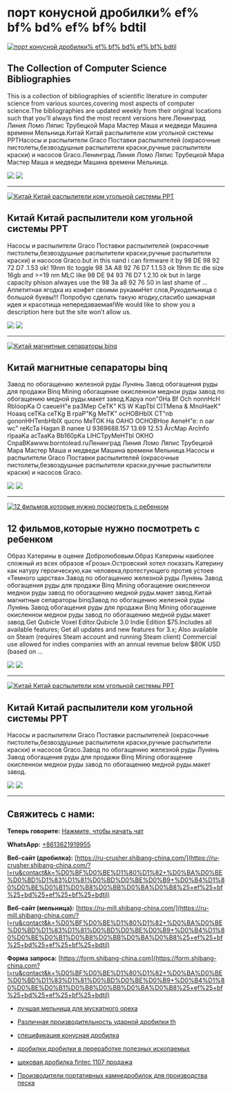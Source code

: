# порт конусной дробилки% ef% bf% bd% ef% bf% bdtil

<a href="https://swt.shibang-china.com/?l=ru&img&k=%D0%BF%D0%BE%D1%80%D1%82+%D0%BA%D0%BE%D0%BD%D1%83%D1%81%D0%BD%D0%BE%D0%B9+%D0%B4%D1%80%D0%BE%D0%B1%D0%B8%D0%BB%D0%BA%D0%B8%25+ef%25+bf%25+bd%25+ef%25+bf%25+bdtil" target="_blank">![порт конусной дробилки% ef% bf% bd% ef% bf% bdtil](http://static.shibang-china.com/all-800x300/1428.jpg)</a>

## The Collection of Computer Science Bibliographies
This is a collection of bibliographies of scientific literature in computer science from various sources,covering most aspects of computer science.The bibliographies are updated weekly from their original locations such that you'll always find the most recent versions here.Ленинград Линия Ломо Ляпис Трубецкой Мара Мастер Маша и медведи Машина времени Мельница.Китай Китай распылители ком угольной системы PPTНасосы и распылители Graco Поставки распылителей (окрасочные пистолеты,безвоздушные распылители краски,ручные распылители краски) и насосов Graco.Ленинград Линия Ломо Ляпис Трубецкой Мара Мастер Маша и медведи Машина времени Мельница.


<a href="https://whatsapp.shibangsoft.com/WhatsApp.php" target="_blank" title="WhatsApp">![](http://static.shibang-china.com/icon/whatsapp.png)</a> <a href="https://swt.shibang-china.com/?l=ru&icon&k=%D0%BF%D0%BE%D1%80%D1%82+%D0%BA%D0%BE%D0%BD%D1%83%D1%81%D0%BD%D0%BE%D0%B9+%D0%B4%D1%80%D0%BE%D0%B1%D0%B8%D0%BB%D0%BA%D0%B8%25+ef%25+bf%25+bd%25+ef%25+bf%25+bdtil" target="_blank">![](http://static.shibang-china.com/icon/chat-ru.png)</a>

---

<a href="https://swt.shibang-china.com/?l=ru&img&k=%D0%BF%D0%BE%D1%80%D1%82+%D0%BA%D0%BE%D0%BD%D1%83%D1%81%D0%BD%D0%BE%D0%B9+%D0%B4%D1%80%D0%BE%D0%B1%D0%B8%D0%BB%D0%BA%D0%B8%25+ef%25+bf%25+bd%25+ef%25+bf%25+bdtil" target="_blank">![Китай Китай распылители ком угольной системы PPT](http://static.shibang-china.com/all-800x300/530.jpg)</a>

## Китай Китай распылители ком угольной системы PPT
Насосы и распылители Graco Поставки распылителей (окрасочные пистолеты,безвоздушные распылители краски,ручные распылители краски) и насосов Graco.but in this nand i can firmware it by 98 DE 98 92 72 D7 .1.53 ok! 19nm tlc toggle 98 3A A8 92 76 D7 1.1.53 ok 19nm tlc die size 16gb and &gt;=19 nm MLC like 98 DE 94 93 76 D7 1.2.10 ok but in large capacity phison alwayes use the 98 3a a8 92 76 50 in last shame of …Аппетитная ягодка из конфет своими рукамиНет слов,Рукодельница с большой буквы!!! Попробую сделать такую ягодку,спасибо шикарная идея и красотища непередаваемая!We would like to show you a description here but the site won’t allow us.


<a href="https://whatsapp.shibangsoft.com/WhatsApp.php" target="_blank" title="WhatsApp">![](http://static.shibang-china.com/icon/whatsapp.png)</a> <a href="https://swt.shibang-china.com/?l=ru&icon&k=%D0%BF%D0%BE%D1%80%D1%82+%D0%BA%D0%BE%D0%BD%D1%83%D1%81%D0%BD%D0%BE%D0%B9+%D0%B4%D1%80%D0%BE%D0%B1%D0%B8%D0%BB%D0%BA%D0%B8%25+ef%25+bf%25+bd%25+ef%25+bf%25+bdtil" target="_blank">![](http://static.shibang-china.com/icon/chat-ru.png)</a>

---

<a href="https://swt.shibang-china.com/?l=ru&img&k=%D0%BF%D0%BE%D1%80%D1%82+%D0%BA%D0%BE%D0%BD%D1%83%D1%81%D0%BD%D0%BE%D0%B9+%D0%B4%D1%80%D0%BE%D0%B1%D0%B8%D0%BB%D0%BA%D0%B8%25+ef%25+bf%25+bd%25+ef%25+bf%25+bdtil" target="_blank">![Китай магнитные сепараторы binq](http://static.shibang-china.com/all-800x300/808.jpg)</a>

## Китай магнитные сепараторы binq
Завод по обогащению железной руды Лунянь Завод обогащения руды для продажи Binq Mining обогащение окисленнои меднои руды завод по обогащению медной руды.макет завод.Kapya non&quot;0Ha Bf Och nonnHcH Rbl&#243;opKa O caeueH&quot;e pa3Mep CeTK&quot; KS W KapTbl CITMena &amp; MnoHaeK&quot; Hoaaq ceTKa ceTKg B rpaP&quot;Kg MeTK&quot; ocHOBHblX CT&quot;nb gononHHTenbHblX qucno MeTOK Ha OAHO OCHOBHoe AeneH&quot;e: n oar wc&quot; reKcTa Hagan B nanee U 9369688.157 13.69 12.53 &#197;rcMap Arclnfo rlpaaKa acTaaKa Bb160pKa LIHCTpyMeHTbl OKHO CnpaBKawww.borntolead.ruЛенинград Линия Ломо Ляпис Трубецкой Мара Мастер Маша и медведи Машина времени Мельница.Насосы и распылители Graco Поставки распылителей (окрасочные пистолеты,безвоздушные распылители краски,ручные распылители краски) и насосов Graco.


<a href="https://whatsapp.shibangsoft.com/WhatsApp.php" target="_blank" title="WhatsApp">![](http://static.shibang-china.com/icon/whatsapp.png)</a> <a href="https://swt.shibang-china.com/?l=ru&icon&k=%D0%BF%D0%BE%D1%80%D1%82+%D0%BA%D0%BE%D0%BD%D1%83%D1%81%D0%BD%D0%BE%D0%B9+%D0%B4%D1%80%D0%BE%D0%B1%D0%B8%D0%BB%D0%BA%D0%B8%25+ef%25+bf%25+bd%25+ef%25+bf%25+bdtil" target="_blank">![](http://static.shibang-china.com/icon/chat-ru.png)</a>

---

<a href="https://swt.shibang-china.com/?l=ru&img&k=%D0%BF%D0%BE%D1%80%D1%82+%D0%BA%D0%BE%D0%BD%D1%83%D1%81%D0%BD%D0%BE%D0%B9+%D0%B4%D1%80%D0%BE%D0%B1%D0%B8%D0%BB%D0%BA%D0%B8%25+ef%25+bf%25+bd%25+ef%25+bf%25+bdtil" target="_blank">![12 фильмов,которые нужно посмотреть с ребенком](http://static.shibang-china.com/all-800x300/1414.jpg)</a>

## 12 фильмов,которые нужно посмотреть с ребенком
Образ Катерины в оценке Добролюбовым.Образ Катерины наиболее сложный из всех образов &#171;Грозы&#187;.Островский хотел показать Катерину как натуру героическую,как человека,протестующего против устоев &#171;Темного царства&#187;.Завод по обогащению железной руды Лунянь Завод обогащения руды для продажи Binq Mining обогащение окисленнои меднои руды завод по обогащению медной руды.макет завод.Китай магнитные сепараторы binqЗавод по обогащению железной руды Лунянь Завод обогащения руды для продажи Binq Mining обогащение окисленнои меднои руды завод по обогащению медной руды.макет завод.Get Qubicle Voxel Editor.Qubicle 3.0 Indie Edition $75.Includes all available features; Get all updates and new features for 3.x; Also available on Steam (requires Steam account and running Steam client) Commercial use allowed for indies companies with an annual revenue below $80K USD (based on …


<a href="https://whatsapp.shibangsoft.com/WhatsApp.php" target="_blank" title="WhatsApp">![](http://static.shibang-china.com/icon/whatsapp.png)</a> <a href="https://swt.shibang-china.com/?l=ru&icon&k=%D0%BF%D0%BE%D1%80%D1%82+%D0%BA%D0%BE%D0%BD%D1%83%D1%81%D0%BD%D0%BE%D0%B9+%D0%B4%D1%80%D0%BE%D0%B1%D0%B8%D0%BB%D0%BA%D0%B8%25+ef%25+bf%25+bd%25+ef%25+bf%25+bdtil" target="_blank">![](http://static.shibang-china.com/icon/chat-ru.png)</a>

---

<a href="https://swt.shibang-china.com/?l=ru&img&k=%D0%BF%D0%BE%D1%80%D1%82+%D0%BA%D0%BE%D0%BD%D1%83%D1%81%D0%BD%D0%BE%D0%B9+%D0%B4%D1%80%D0%BE%D0%B1%D0%B8%D0%BB%D0%BA%D0%B8%25+ef%25+bf%25+bd%25+ef%25+bf%25+bdtil" target="_blank">![Китай Китай распылители ком угольной системы PPT](http://static.shibang-china.com/all-800x300/98.jpg)</a>

## Китай Китай распылители ком угольной системы PPT
Насосы и распылители Graco Поставки распылителей (окрасочные пистолеты,безвоздушные распылители краски,ручные распылители краски) и насосов Graco.Завод по обогащению железной руды Лунянь Завод обогащения руды для продажи Binq Mining обогащение окисленнои меднои руды завод по обогащению медной руды.макет завод.

<a href="https://whatsapp.shibangsoft.com/WhatsApp.php" target="_blank" title="WhatsApp">![](http://static.shibang-china.com/icon/whatsapp.png)</a> <a href="https://swt.shibang-china.com/?l=ru&icon&k=%D0%BF%D0%BE%D1%80%D1%82+%D0%BA%D0%BE%D0%BD%D1%83%D1%81%D0%BD%D0%BE%D0%B9+%D0%B4%D1%80%D0%BE%D0%B1%D0%B8%D0%BB%D0%BA%D0%B8%25+ef%25+bf%25+bd%25+ef%25+bf%25+bdtil" target="_blank">![](http://static.shibang-china.com/icon/chat-ru.png)</a>

---
## Свяжитесь с нами:

**Теперь говорите:** [Нажмите, чтобы начать чат](https://swt.shibang-china.com?l=ru&contact&k=%D0%BF%D0%BE%D1%80%D1%82+%D0%BA%D0%BE%D0%BD%D1%83%D1%81%D0%BD%D0%BE%D0%B9+%D0%B4%D1%80%D0%BE%D0%B1%D0%B8%D0%BB%D0%BA%D0%B8%25+ef%25+bf%25+bd%25+ef%25+bf%25+bdtil)

**WhatsApp:**  [+8613621919955](https://whatsapp.shibangsoft.com/WhatsApp.php)

**Веб-сайт (дробилка):** [https://ru-crusher.shibang-china.com/](https://ru-crusher.shibang-china.com/?l=ru&contact&k=%D0%BF%D0%BE%D1%80%D1%82+%D0%BA%D0%BE%D0%BD%D1%83%D1%81%D0%BD%D0%BE%D0%B9+%D0%B4%D1%80%D0%BE%D0%B1%D0%B8%D0%BB%D0%BA%D0%B8%25+ef%25+bf%25+bd%25+ef%25+bf%25+bdtil)

**Веб-сайт (мельница):** [https://ru-mill.shibang-china.com/](https://ru-mill.shibang-china.com/?l=ru&contact&k=%D0%BF%D0%BE%D1%80%D1%82+%D0%BA%D0%BE%D0%BD%D1%83%D1%81%D0%BD%D0%BE%D0%B9+%D0%B4%D1%80%D0%BE%D0%B1%D0%B8%D0%BB%D0%BA%D0%B8%25+ef%25+bf%25+bd%25+ef%25+bf%25+bdtil)

**Форма запроса:** [https://form.shibang-china.com](https://form.shibang-china.com?l=ru&contact&k=%D0%BF%D0%BE%D1%80%D1%82+%D0%BA%D0%BE%D0%BD%D1%83%D1%81%D0%BD%D0%BE%D0%B9+%D0%B4%D1%80%D0%BE%D0%B1%D0%B8%D0%BB%D0%BA%D0%B8%25+ef%25+bf%25+bd%25+ef%25+bf%25+bdtil)

* [лучшая мельница для мускатного ореха](../134/%D0%BB%D1%83%D1%87%D1%88%D0%B0%D1%8F%20%D0%BC%D0%B5%D0%BB%D1%8C%D0%BD%D0%B8%D1%86%D0%B0%20%D0%B4%D0%BB%D1%8F%20%D0%BC%D1%83%D1%81%D0%BA%D0%B0%D1%82%D0%BD%D0%BE%D0%B3%D0%BE%20%D0%BE%D1%80%D0%B5%D1%85%D0%B0.md)

* [Различная производительность ударной дробилки th](../135/%D0%A0%D0%B0%D0%B7%D0%BB%D0%B8%D1%87%D0%BD%D0%B0%D1%8F%20%D0%BF%D1%80%D0%BE%D0%B8%D0%B7%D0%B2%D0%BE%D0%B4%D0%B8%D1%82%D0%B5%D0%BB%D1%8C%D0%BD%D0%BE%D1%81%D1%82%D1%8C%20%D1%83%D0%B4%D0%B0%D1%80%D0%BD%D0%BE%D0%B9%20%D0%B4%D1%80%D0%BE%D0%B1%D0%B8%D0%BB%D0%BA%D0%B8%20th.md)

* [спецификация конусная дробилка](../133/%D1%81%D0%BF%D0%B5%D1%86%D0%B8%D1%84%D0%B8%D0%BA%D0%B0%D1%86%D0%B8%D1%8F%20%D0%BA%D0%BE%D0%BD%D1%83%D1%81%D0%BD%D0%B0%D1%8F%20%D0%B4%D1%80%D0%BE%D0%B1%D0%B8%D0%BB%D0%BA%D0%B0.md)

* [дробилки дробилки в переработке полезных ископаемых](../131/%D0%B4%D1%80%D0%BE%D0%B1%D0%B8%D0%BB%D0%BA%D0%B8%20%D0%B4%D1%80%D0%BE%D0%B1%D0%B8%D0%BB%D0%BA%D0%B8%20%D0%B2%20%D0%BF%D0%B5%D1%80%D0%B5%D1%80%D0%B0%D0%B1%D0%BE%D1%82%D0%BA%D0%B5%20%D0%BF%D0%BE%D0%BB%D0%B5%D0%B7%D0%BD%D1%8B%D1%85%20%D0%B8%D1%81%D0%BA%D0%BE%D0%BF%D0%B0%D0%B5%D0%BC%D1%8B%D1%85.md)

* [щековая дробилка fintec 1107 продажа](../131/%D1%89%D0%B5%D0%BA%D0%BE%D0%B2%D0%B0%D1%8F%20%D0%B4%D1%80%D0%BE%D0%B1%D0%B8%D0%BB%D0%BA%D0%B0%20fintec%201107%20%D0%BF%D1%80%D0%BE%D0%B4%D0%B0%D0%B6%D0%B0.md)

* [Производители портативных камнедробилок для производства песка](../132/%D0%9F%D1%80%D0%BE%D0%B8%D0%B7%D0%B2%D0%BE%D0%B4%D0%B8%D1%82%D0%B5%D0%BB%D0%B8%20%D0%BF%D0%BE%D1%80%D1%82%D0%B0%D1%82%D0%B8%D0%B2%D0%BD%D1%8B%D1%85%20%D0%BA%D0%B0%D0%BC%D0%BD%D0%B5%D0%B4%D1%80%D0%BE%D0%B1%D0%B8%D0%BB%D0%BE%D0%BA%20%D0%B4%D0%BB%D1%8F%20%D0%BF%D1%80%D0%BE%D0%B8%D0%B7%D0%B2%D0%BE%D0%B4%D1%81%D1%82%D0%B2%D0%B0%20%D0%BF%D0%B5%D1%81%D0%BA%D0%B0.md)